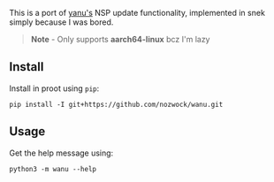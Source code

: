 This is a port of [yanu's](https://github.com/nozwock/yanu) NSP update functionality, implemented in snek simply because I was bored.

> **Note** - Only supports **aarch64-linux** bcz I'm lazy

## Install

Install in proot using `pip`:
```
pip install -I git+https://github.com/nozwock/wanu.git
```

## Usage

Get the help message using:
```
python3 -m wanu --help
```
